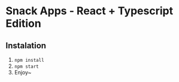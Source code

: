 # Snack Apps - React + Typescript Edition

## Instalation
1. `npm install`
2. `npm start`
3. Enjoy~
